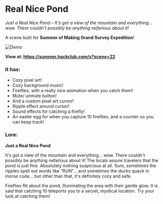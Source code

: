 # Real Nice Pond

_Just a Real Nice Pond – It's got a view of the mountain and everything… wow. There couldn't possibly be anything nefarious about it!_

A scene built for **Summer of Making Grand Survey Expedition**!

![Demo](https://summer.hackclub.com/rails/active_storage/blobs/redirect/eyJfcmFpbHMiOnsiZGF0YSI6Njc5MzQsImV4cCI6IjIwMjUtMDktMTdUMTQ6Mjk6MzYuMjkyWiIsInB1ciI6ImJsb2JfaWQifX0=--659db87c9e3e2cd391eb740d77bb5e35ab0a6858/RealNicePond-RippleEffect.gif)

**View at: https://summer.hackclub.com/s?scene=22**

### It has:

- Cozy pixel art!
- Cozy background music!
- Fireflies, with a really nice animation when you catch them!
- Mute/ unmute button!
- And a custom pixel art cursor!
- Ripple effect around cursor!
- Sound effects for catching a firefly!
- An easter egg for when you capture 10 fireflies, and a counter so you can keep track!

### Lore:

**Just a Real Nice Pond**

It's got a view of the mountain and everything… wow. There couldn't possibly be anything nefarious about it! The locals assure travelers that the pond is just fine. Absolutely nothing suspicious at all. Sure, sometimes the ripples spell out words like “RUN”… and sometimes the ducks quack in morse code… but other than that, it's definitely cozy and safe.

Fireflies flit about the pond, illuminating the area with their gentle glow. It is said that catching 10 teleports you to a secret, mystical location. Try your luck at catching them!

